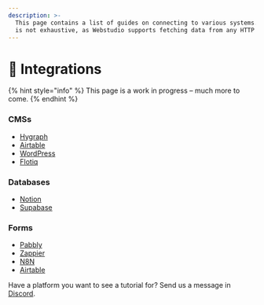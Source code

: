 ```yaml
---
description: >-
  This page contains a list of guides on connecting to various systems. The list
  is not exhaustive, as Webstudio supports fetching data from any HTTP API.
---
```


# 🔗 Integrations

{% hint style="info" %}
This page is a work in progress – much more to come.
{% endhint %}

### CMSs

* [Hygraph](hygraph.md)
* [Airtable](airtable.md)
* [WordPress](wordpress.md)
* [Flotiq](flotiq.md)

### Databases

* [Notion](notion.md)
* [Supabase](supabase.md)

### Forms

* [Pabbly](pabbly.md)
* [Zappier](zapier.md)
* [N8N](n8n.md)
* [Airtable](airtable-1.md)



Have a platform you want to see a tutorial for? Send us a message in [Discord](https://discord.gg/UNdyrDkq5r).
